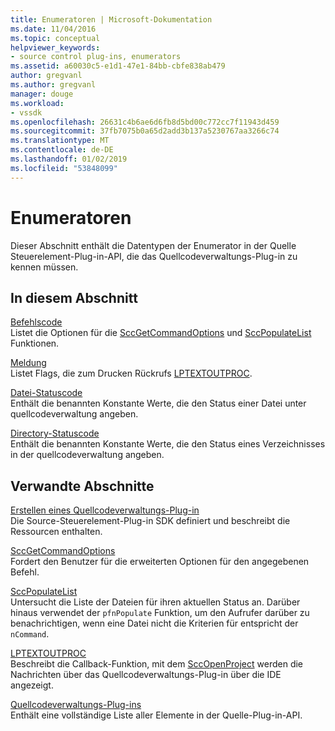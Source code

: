 ```yaml
---
title: Enumeratoren | Microsoft-Dokumentation
ms.date: 11/04/2016
ms.topic: conceptual
helpviewer_keywords:
- source control plug-ins, enumerators
ms.assetid: a60030c5-e1d1-47e1-84bb-cbfe838ab479
author: gregvanl
ms.author: gregvanl
manager: douge
ms.workload:
- vssdk
ms.openlocfilehash: 26631c4b6ae6d6fb8d5bd00c772cc7f11943d459
ms.sourcegitcommit: 37fb7075b0a65d2add3b137a5230767aa3266c74
ms.translationtype: MT
ms.contentlocale: de-DE
ms.lasthandoff: 01/02/2019
ms.locfileid: "53848099"
---
```

# <a name="enumerators"></a>Enumeratoren
Dieser Abschnitt enthält die Datentypen der Enumerator in der Quelle Steuerelement-Plug-in-API, die das Quellcodeverwaltungs-Plug-in zu kennen müssen.  
  
## <a name="in-this-section"></a>In diesem Abschnitt  
 [Befehlscode](../extensibility/command-code-enumerator.md)  
 Listet die Optionen für die [SccGetCommandOptions](../extensibility/sccgetcommandoptions-function.md) und [SccPopulateList](../extensibility/sccpopulatelist-function.md) Funktionen.  
  
 [Meldung](../extensibility/message-enumerator.md)  
 Listet Flags, die zum Drucken Rückrufs [LPTEXTOUTPROC](../extensibility/lptextoutproc.md).  
  
 [Datei-Statuscode](../extensibility/file-status-code-enumerator.md)  
 Enthält die benannten Konstante Werte, die den Status einer Datei unter quellcodeverwaltung angeben.  
  
 [Directory-Statuscode](../extensibility/directory-status-code-enumerator.md)  
 Enthält die benannten Konstante Werte, die den Status eines Verzeichnisses in der quellcodeverwaltung angeben.  
  
## <a name="related-sections"></a>Verwandte Abschnitte  
 [Erstellen eines Quellcodeverwaltungs-Plug-in](../extensibility/internals/creating-a-source-control-plug-in.md)  
 Die Source-Steuerelement-Plug-in SDK definiert und beschreibt die Ressourcen enthalten.  
  
 [SccGetCommandOptions](../extensibility/sccgetcommandoptions-function.md)  
 Fordert den Benutzer für die erweiterten Optionen für den angegebenen Befehl.  
  
 [SccPopulateList](../extensibility/sccpopulatelist-function.md)  
 Untersucht die Liste der Dateien für ihren aktuellen Status an. Darüber hinaus verwendet der `pfnPopulate` Funktion, um den Aufrufer darüber zu benachrichtigen, wenn eine Datei nicht die Kriterien für entspricht der `nCommand`.  
  
 [LPTEXTOUTPROC](../extensibility/lptextoutproc.md)  
 Beschreibt die Callback-Funktion, mit dem [SccOpenProject](../extensibility/sccopenproject-function.md) werden die Nachrichten über das Quellcodeverwaltungs-Plug-in über die IDE angezeigt.  
  
 [Quellcodeverwaltungs-Plug-ins](../extensibility/source-control-plug-ins.md)  
 Enthält eine vollständige Liste aller Elemente in der Quelle-Plug-in-API.